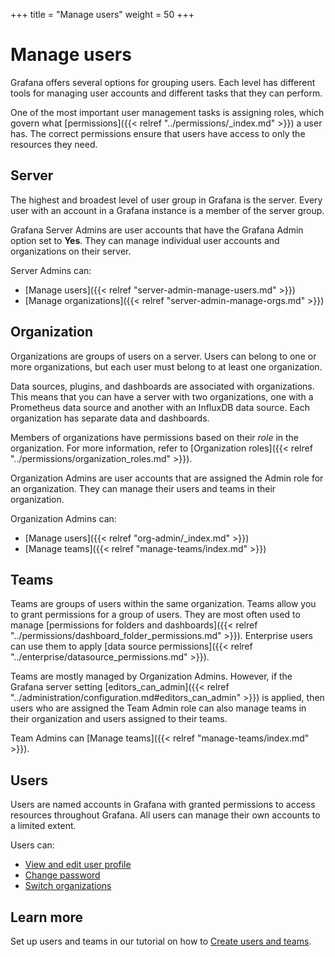+++
title = "Manage users"
weight = 50
+++

# Manage users

Grafana offers several options for grouping users. Each level has different tools for managing user accounts and different tasks that they can perform.

One of the most important user management tasks is assigning roles, which govern what [permissions]({{< relref "../permissions/_index.md" >}}) a user has. The correct permissions ensure that users have access to only the resources they need.

## Server

The highest and broadest level of user group in Grafana is the server. Every user with an account in a Grafana instance is a member of the server group.

Grafana Server Admins are user accounts that have the Grafana Admin option set to **Yes**. They can manage individual user accounts and organizations on their server.

Server Admins can:

- [Manage users]({{< relref "server-admin-manage-users.md" >}})
- [Manage organizations]({{< relref "server-admin-manage-orgs.md" >}})

## Organization

Organizations are groups of users on a server. Users can belong to one or more organizations, but each user must belong to at least one organization.

Data sources, plugins, and dashboards are associated with organizations. This means that you can have a server with two organizations, one with a Prometheus data source and another with an InfluxDB data source. Each organization has separate data and dashboards.

Members of organizations have permissions based on their _role_ in the organization. For more information, refer to [Organization roles]({{< relref "../permissions/organization_roles.md" >}}).

Organization Admins are user accounts that are assigned the Admin role for an organization. They can manage their users and teams in their organization.

Organization Admins can:
- [Manage users]({{< relref "org-admin/_index.md" >}})
- [Manage teams]({{< relref "manage-teams/index.md" >}}) 

## Teams

Teams are groups of users within the same organization. Teams allow you to grant permissions for a group of users. They are most often used to manage [permissions for folders and dashboards]({{< relref "../permissions/dashboard_folder_permissions.md" >}}). Enterprise users can use them to apply [data source permissions]({{< relref "../enterprise/datasource_permissions.md" >}}).

Teams are mostly managed by Organization Admins. However, if the Grafana server setting [editors_can_admin]({{< relref "../administration/configuration.md#editors_can_admin" >}}) is applied, then users who are assigned the Team Admin role can also manage teams in their organization and users assigned to their teams.

Team Admins can [Manage teams]({{< relref "manage-teams/index.md" >}}).

## Users

Users are named accounts in Grafana with granted permissions to access resources throughout Grafana. All users can manage their own accounts to a limited extent.

Users can:
- [View and edit user profile](user-admin/user-profile.md)
- [Change password](user-admin/change-your-password.md)
- [Switch organizations](user-admin/switch-org.md)

## Learn more

Set up users and teams in our tutorial on how to [Create users and teams](https://grafana.com/tutorials/create-users-and-teams).
